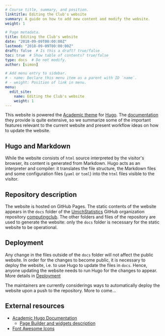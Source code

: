 ```yaml
---
# Course title, summary, and position.
linktitle: Editing the Club's website
summary: A guide on how to add new content and modify the website.
weight: 1

# Page metadata.
title: Editing the Club's website
date: "2018-09-09T00:00:00Z"
lastmod: "2018-09-09T00:00:00Z"
draft: false  # Is this a draft? true/false
toc: true  # Show table of contents? true/false
type: docs  # Do not modify.
author: [simon]

# Add menu entry to sidebar.
# - name: Declare this menu item as a parent with ID `name`.
# - weight: Position of link in menu.
menu:
  edit_site:
    name: Editing the Club's website
    weight: 1
---
```


This website is powered the [Academic theme](https://sourcethemes.com/academic/) for [Hugo](https://gohugo.io/). The [documentation](https://sourcethemes.com/academic/docs/) they provide is quite extensive, so we summarize some of the important features relevant to the current website and present workflow ideas on how to update the website. 

## Hugo and Markdown

While the website consists of `html` source interpreted by the visitor's browser, its content is generated from Markdown. Hugo acts as an interpreter and compiler: it translates the file structure, the Markdown files and some configuration files (`yaml` or `toml`) into the `html` files visible to the visitor. 

## Repository description

The website is hosted on GitHub Pages. The static contents of the website appears in the `docs` folder of the [UmichStatistics](https://github.com/UMichStatistics/) GitHub organization repository [computingclub](https://github.com/UMichStatistics/computingclub/). The other folders and files of the repository are used to generate the website: only the `docs` folder is necessary for the static website to be operational. 

## Deployment

Any change in the files outside of the `docs` folder will not affect the public website. In order for the changes to become public, it is necessary to deploy the website, i.e. to use Hugo to update the files in `docs`. Hence, anyone updating the website needs to run Hugo for the changes to appear. More details in [Deployment](workflow/)

The maintainers are currently considerings ways to automatically deploy the website upon a push to the repository. More to come...


## External resources

- [Academic Hugo Documentation](https://sourcethemes.com/academic/docs/)
  - [Page Builder and widgets description](https://sourcethemes.com/academic/docs/page-builder/)
- [Font Awesome Icons](https://fontawesome.com/icons?d=gallery&m=free)

